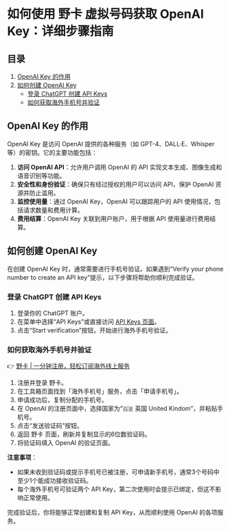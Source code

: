 # 如何使用 野卡 虚拟号码获取 OpenAI Key：详细步骤指南

## 目录
1. [OpenAI Key 的作用](#openai-key-的作用)
2. [如何创建 OpenAI Key](#如何创建-openai-key)
   - [登录 ChatGPT 创建 API Keys](#登录-chatgpt-创建-api-keys)
   - [如何获取海外手机号并验证](#如何获取海外手机号并验证)

## OpenAI Key 的作用

OpenAI Key 是访问 OpenAI 提供的各种服务（如 GPT-4、DALL·E、Whisper 等）的密钥。它的主要功能包括：

1. **访问 OpenAI API**：允许用户调用 OpenAI 的 API 实现文本生成、图像生成和语音识别等功能。
2. **安全性和身份验证**：确保只有经过授权的用户可以访问 API，保护 OpenAI 资源并防止滥用。
3. **监控使用量**：通过 OpenAI Key，OpenAI 可以跟踪用户的 API 使用情况，包括请求数量和费用计算。
4. **费用结算**：OpenAI Key 关联到用户账户，用于根据 API 使用量进行费用结算。

## 如何创建 OpenAI Key

在创建 OpenAI Key 时，通常需要进行手机号验证。如果遇到“Verify your phone number to create an API key”提示，以下步骤将帮助你顺利完成验证。

### 登录 ChatGPT 创建 API Keys

1. 登录你的 ChatGPT 账户。
2. 在菜单中选择“API Keys”或直接访问 [API Keys 页面](https://platform.openai.com/api-keys)。
3. 点击“Start verification”按钮，开始进行海外手机号验证。

### 如何获取海外手机号并验证

👉 [野卡 | 一分钟注册，轻松订阅海外线上服务](https://bbtdd.com/yeka)

1. 注册并登录 野卡。
2. 在工具箱页面找到「海外手机号」服务，点击「申请手机号」。
3. 申请成功后，复制分配的手机号。
4. 在 OpenAI 的注册页面中，选择国家为“🇬🇧 英国 United Kindom”，并粘贴手机号。
5. 点击“发送验证码”按钮。
6. 返回 野卡 页面，刷新并复制显示的6位数验证码。
7. 将验证码填入 OpenAI 的验证页面。

**注意事项**：
- 如果未收到验证码或提示手机号已被注册，可申请新手机号，通常3个号码中至少1个能成功接收验证码。
- 每个海外手机号可验证两个 API Key，第二次使用时会提示已绑定，但这不影响正常使用。

完成验证后，你将能够正常创建和复制 API Key，从而顺利使用 OpenAI 的各项服务。